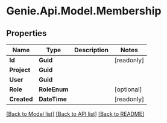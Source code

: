 # Genie.Api.Model.Membership

## Properties

Name | Type | Description | Notes
------------ | ------------- | ------------- | -------------
**Id** | **Guid** |  | [readonly] 
**Project** | **Guid** |  | 
**User** | **Guid** |  | 
**Role** | **RoleEnum** |  | [optional] 
**Created** | **DateTime** |  | [readonly] 

[[Back to Model list]](../README.md#documentation-for-models) [[Back to API list]](../README.md#documentation-for-api-endpoints) [[Back to README]](../README.md)

